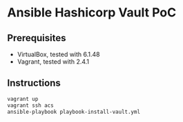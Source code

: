 # Ansible Hashicorp Vault PoC

## Prerequisites

- VirtualBox, tested with 6.1.48
- Vagrant, tested with 2.4.1

## Instructions

``` bash
vagrant up
vagrant ssh acs
ansible-playbook playbook-install-vault.yml
```

